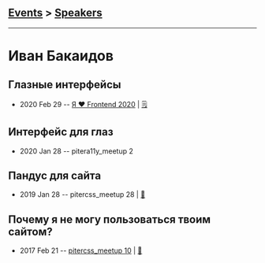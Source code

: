 ## [Events](../README.md) > [Speakers](../speakers.md)
---

# Иван Бакаидов

## Глазные интерфейсы
- 2020 Feb 29 -- [Я ❤ Frontend 2020](https://www.youtube.com/watch?v=eLlULhNNthI&t=450s)    | [:spiral_notepad:](https://m.habr.com/ru/company/yandex/blog/492162/)
## Интерфейс для глаз
- 2020 Jan 28 -- pitera11y_meetup 2    
## Пандус для сайта
- 2019 Jan 28 -- pitercss_meetup 28  | [:notebook:](https://pitercss.ru/28/pres/ramp-site/)  
## Почему я не могу пользоваться твоим сайтом?
- 2017 Feb 21 -- [pitercss_meetup 10](https://www.youtube.com/watch?v=ogAZ6JC0pJI)  | [:notebook:](https://pitercss.ru/10/pres/a11y.pdf)  

